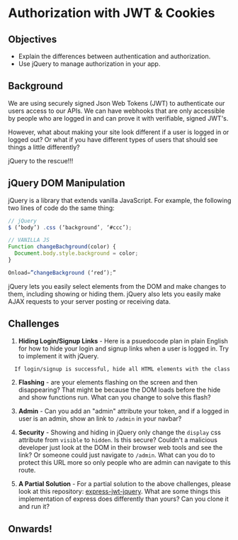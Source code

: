 # Authorization with JWT & Cookies

## Objectives

* Explain the differences between authentication and authorization.
* Use jQuery to manage authorization in your app.

## Background

We are using securely signed Json Web Tokens (JWT) to authenticate our users access to our APIs. We can have webhooks that are only accessible by people who are logged in and can prove it with verifiable, signed JWT's.

However, what about making your site look different if a user is logged in or logged out? Or what if you have different types of users that should see things a little differently?

jQuery to the rescue!!!

## jQuery DOM Manipulation

jQuery is a library that extends vanilla JavaScript. For example, the following two lines of code do the same thing:

```js
// jQuery
$ (‘body’) .css (‘background’, ‘#ccc’);

// VANILLA JS
Function changeBachground(color) {
  Document.body.style.background = color;
}

Onload=”changeBackground (‘red’);”
```

jQuery lets you easily select elements from the DOM and make changes to them, including showing or hiding them. jQuery also lets you easily make AJAX requests to your server posting or receiving data.

## Challenges

1. **Hiding Login/Signup Links** - Here is a psuedocode plan in plain English for how to hide your login and signup links when a user is logged in. Try to implement it with jQuery.

  ```bash
    If login/signup is successful, hide all HTML elements with the class `.unauthenticated` and show all HTML elements with the class `.authenticated`.
  ```

2. **Flashing** - are your elements flashing on the screen and then disappearing? That might be because the DOM loads before the hide and show functions run. What can you change to solve this flash?

3. **Admin** - Can you add an "admin" attribute your token, and if a logged in user is an admin, show an link to `/admin` in your navbar?

4. **Security** - Showing and hiding in jQuery only change the `display` css attribute from `visible` to `hidden`. Is this secure? Couldn't a malicious developer just look at the DOM in their browser web tools and see the link? Or someone could just navigate to `/admin`. What can you do to protect this URL more so only people who are admin can navigate to this route.

5. **A Partial Solution** - For a partial solution to the above challenges, please look at this repository: [express-jwt-jquery](https://github.com/ajbraus/express-jwt-jquery). What are some things this implementation of express does differently than yours? Can you clone it and run it?


## Onwards!
